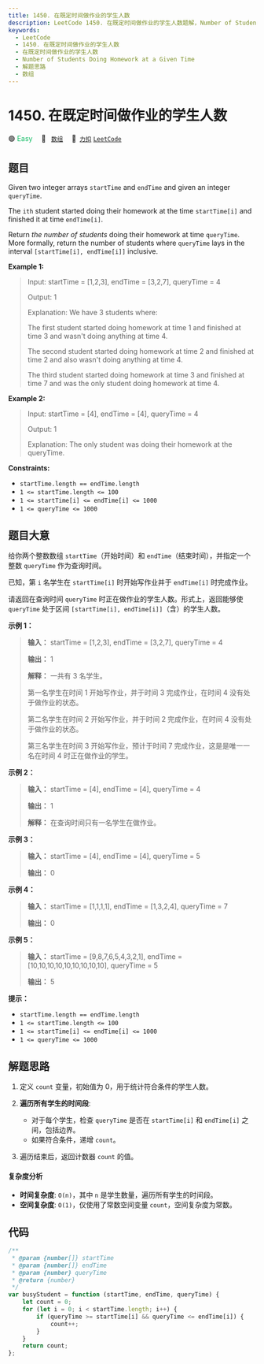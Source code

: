 ```yaml
---
title: 1450. 在既定时间做作业的学生人数
description: LeetCode 1450. 在既定时间做作业的学生人数题解，Number of Students Doing Homework at a Given Time，包含解题思路、复杂度分析以及完整的 JavaScript 代码实现。
keywords:
  - LeetCode
  - 1450. 在既定时间做作业的学生人数
  - 在既定时间做作业的学生人数
  - Number of Students Doing Homework at a Given Time
  - 解题思路
  - 数组
---
```


# 1450. 在既定时间做作业的学生人数

🟢 <font color=#15bd66>Easy</font>&emsp; 🔖&ensp; [`数组`](/tag/array.md)&emsp; 🔗&ensp;[`力扣`](https://leetcode.cn/problems/number-of-students-doing-homework-at-a-given-time) [`LeetCode`](https://leetcode.com/problems/number-of-students-doing-homework-at-a-given-time)

## 题目

Given two integer arrays `startTime` and `endTime` and given an integer
`queryTime`.

The `ith` student started doing their homework at the time `startTime[i]` and
finished it at time `endTime[i]`.

Return _the number of students_ doing their homework at time `queryTime`. More
formally, return the number of students where `queryTime` lays in the interval
`[startTime[i], endTime[i]]` inclusive.

**Example 1:**

> Input: startTime = [1,2,3], endTime = [3,2,7], queryTime = 4
>
> Output: 1
>
> Explanation: We have 3 students where:
>
> The first student started doing homework at time 1 and finished at time 3 and wasn't doing anything at time 4.
>
> The second student started doing homework at time 2 and finished at time 2 and also wasn't doing anything at time 4.
>
> The third student started doing homework at time 3 and finished at time 7 and was the only student doing homework at time 4.

**Example 2:**

> Input: startTime = [4], endTime = [4], queryTime = 4
>
> Output: 1
>
> Explanation: The only student was doing their homework at the queryTime.

**Constraints:**

- `startTime.length == endTime.length`
- `1 <= startTime.length <= 100`
- `1 <= startTime[i] <= endTime[i] <= 1000`
- `1 <= queryTime <= 1000`

## 题目大意

给你两个整数数组 `startTime`（开始时间）和 `endTime`（结束时间），并指定一个整数 `queryTime` 作为查询时间。

已知，第 `i` 名学生在 `startTime[i]` 时开始写作业并于 `endTime[i]` 时完成作业。

请返回在查询时间 `queryTime` 时正在做作业的学生人数。形式上，返回能够使 `queryTime` 处于区间 `[startTime[i], endTime[i]]`（含）的学生人数。

**示例 1：**

> **输入：** startTime = [1,2,3], endTime = [3,2,7], queryTime = 4
>
> **输出：** 1
>
> **解释：** 一共有 3 名学生。
>
> 第一名学生在时间 1 开始写作业，并于时间 3 完成作业，在时间 4 没有处于做作业的状态。
>
> 第二名学生在时间 2 开始写作业，并于时间 2 完成作业，在时间 4 没有处于做作业的状态。
>
> 第三名学生在时间 3 开始写作业，预计于时间 7 完成作业，这是是唯一一名在时间 4 时正在做作业的学生。

**示例 2：**

> **输入：** startTime = [4], endTime = [4], queryTime = 4
>
> **输出：** 1
>
> **解释：** 在查询时间只有一名学生在做作业。

**示例 3：**

> **输入：** startTime = [4], endTime = [4], queryTime = 5
>
> **输出：** 0

**示例 4：**

> **输入：** startTime = [1,1,1,1], endTime = [1,3,2,4], queryTime = 7
>
> **输出：** 0

**示例 5：**

> **输入：** startTime = [9,8,7,6,5,4,3,2,1], endTime = [10,10,10,10,10,10,10,10,10], queryTime = 5
>
> **输出：** 5

**提示：**

- `startTime.length == endTime.length`
- `1 <= startTime.length <= 100`
- `1 <= startTime[i] <= endTime[i] <= 1000`
- `1 <= queryTime <= 1000`

## 解题思路

1. 定义 `count` 变量，初始值为 0，用于统计符合条件的学生人数。

2. **遍历所有学生的时间段**:

   - 对于每个学生，检查 `queryTime` 是否在 `startTime[i]` 和 `endTime[i]` 之间，包括边界。
   - 如果符合条件，递增 `count`。

3. 遍历结束后，返回计数器 `count` 的值。

#### 复杂度分析

- **时间复杂度**: `O(n)`，其中 `n` 是学生数量，遍历所有学生的时间段。
- **空间复杂度**: `O(1)`，仅使用了常数空间变量 `count`，空间复杂度为常数。

## 代码

```javascript
/**
 * @param {number[]} startTime
 * @param {number[]} endTime
 * @param {number} queryTime
 * @return {number}
 */
var busyStudent = function (startTime, endTime, queryTime) {
	let count = 0;
	for (let i = 0; i < startTime.length; i++) {
		if (queryTime >= startTime[i] && queryTime <= endTime[i]) {
			count++;
		}
	}
	return count;
};
```
